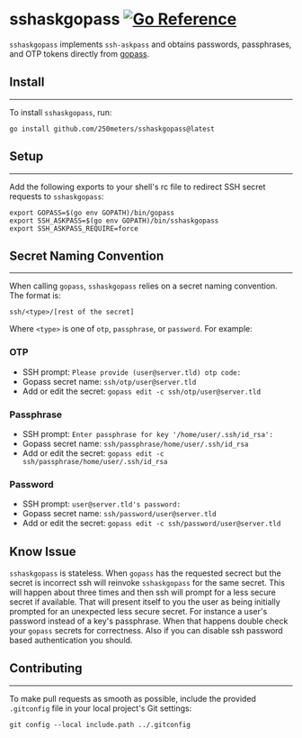 **sshaskgopass [![Go Reference](https://pkg.go.dev/badge/github.com/250meters/sshaskgopass.svg)](https://pkg.go.dev/github.com/250meters/sshaskgopass)**
================

`sshaskgopass` implements `ssh-askpass` and obtains passwords, passphrases, and OTP tokens directly from [gopass](https://github.com/gopasspw/gopass).

## Install
----------

To install `sshaskgopass`, run:
```shell
go install github.com/250meters/sshaskgopass@latest
```

## Setup
--------

Add the following exports to your shell's rc file to redirect SSH secret requests to `sshaskgopass`:

```shell
export GOPASS=$(go env GOPATH)/bin/gopass
export SSH_ASKPASS=$(go env GOPATH)/bin/sshaskgopass
export SSH_ASKPASS_REQUIRE=force
```

## Secret Naming Convention
-------------------------

When calling `gopass`, `sshaskgopass` relies on a secret naming convention. The format is:

```shell
ssh/<type>/[rest of the secret]
```

Where `<type>` is one of `otp`, `passphrase`, or `password`. For example:

### OTP

* SSH prompt: `Please provide (user@server.tld) otp code: `
* Gopass secret name: `ssh/otp/user@server.tld`
* Add or edit the secret: `gopass edit -c ssh/otp/user@server.tld`

### Passphrase

* SSH prompt: `Enter passphrase for key '/home/user/.ssh/id_rsa': `
* Gopass secret name: `ssh/passphrase/home/user/.ssh/id_rsa`
* Add or edit the secret: `gopass edit -c ssh/passphrase/home/user/.ssh/id_rsa`

### Password

* SSH prompt: `user@server.tld's password: `
* Gopass secret name: `ssh/password/user@server.tld`
* Add or edit the secret: `gopass edit -c ssh/password/user@server.tld`

## Know Issue
`sshaskgopass` is stateless.  When `gopass` has the requested secrect but the secret is incorrect ssh will reinvoke `sshaskgopass` for the same secret.  This will happen about three times and then ssh will prompt for a less secure secret if available.  That will present itself to you the user as being initially prompted for an unexpected less secure secret.  For instance a user's password instead of a key's passphrase.  When that happens double check your `gopass` secrets for correctness.  Also if you can disable ssh password based authentication you should.

## Contributing
-------------

To make pull requests as smooth as possible, include the provided `.gitconfig` file in your local project's Git settings:

```shell
git config --local include.path ../.gitconfig
```

